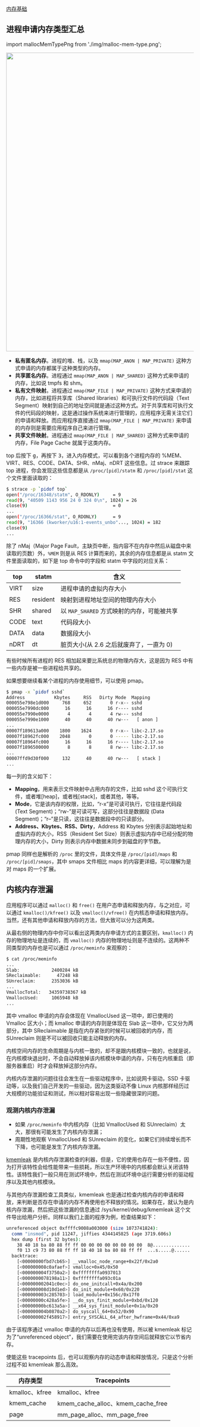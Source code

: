 [内存基础](../performance/memory/内存基础)

## 进程申请内存类型汇总

import mallocMemTypePng from './img/malloc-mem-type.png';

<img src={mallocMemTypePng} width="800"/>

- **私有匿名内存**。进程的堆、栈，以及 `mmap(MAP_ANON | MAP_PRIVATE)` 这种方式申请的内存都属于这种类型的内存。
- **共享匿名内存**。进程通过 `mmap(MAP_ANON | MAP_SHARED)` 这种方式来申请的内存，比如说 tmpfs 和 shm。
- **私有文件映射**。进程通过 `mmap(MAP_FILE | MAP_PRIVATE)` 这种方式来申请的内存，比如进程将共享库（Shared libraries）和可执行文件的代码段（Text Segment）映射到自己的地址空间就是通过这种方式。对于共享库和可执行文件的代码段的映射，这是通过操作系统来进行管理的，应用程序无需关注它们的申请和释放。而应用程序直接通过 `mmap(MAP_FILE | MAP_PRIVATE)` 来申请的内存则是需要应用程序自己来进行管理。
- **共享文件映射**。进程通过 `mmap(MAP_FILE | MAP_SHARED)` 这种方式来申请的内存，File Page Cache 就属于这类内存。

top 后按下 <kbd>g</kbd>，再按下 <kbd>3</kbd>，进入内存模式，可以看到各个进程内存的 %MEM、VIRT、RES、CODE、DATA、SHR、nMaj、nDRT 这些信息。过 strace 来跟踪 top 进程，你会发现这些信息都是从 `/proc/[pid]/statm` 和 `/proc/[pid]/stat` 这个文件里面读取的：

```bash
$ strace -p `pidof top`
open("/proc/16348/statm", O_RDONLY)     = 9
read(9, "40509 1143 956 24 0 324 0\n", 1024) = 26
close(9)                                = 0
...
open("/proc/16366/stat", O_RDONLY)      = 9
read(9, "16366 (kworker/u16:1-events_unbo"..., 1024) = 182
close(9)
...
```

除了 nMaj（Major Page Fault，主缺页中断，指内容不在内存中然后从磁盘中来读取的页数）外，`%MEM` 则是从 RES 计算而来的，其余的内存信息都是从 statm 文件里面读取的，如下是 top 命令中的字段和 statm 中字段的对应关系：

| top | statm | 含义 |
| --- | --- | --- |
| VIRT | size | 进程申请的虚拟内存大小 |
| RES | resident | 映射到进程地址空间的物理内存大小 |
| SHR | shared | 以 `MAP_SHARED` 方式映射的内存，可能被共享 |
| CODE | text | 代码段大小 |
| DATA | data | 数据段大小 |
| nDRT | dt | 脏页大小(从 2.6 之后就废弃了，一直为 0) |

有些时候所有进程的 RES 相加起来要比系统总的物理内存大，这是因为 RES 中有一些内存是被一些进程给共享的。

如果想要继续看某个进程的内存使用细节，可以使用 pmap。

```bash
$ pmap -x `pidof sshd`
Address           Kbytes     RSS   Dirty Mode  Mapping 
000055e798e1d000     768     652       0 r-x-- sshd
000055e7990dc000      16      16      16 r---- sshd
000055e7990e0000       4       4       4 rw--- sshd
000055e7990e1000      40      40      40 rw---   [ anon ]
...
00007f189613a000    1800    1624       0 r-x-- libc-2.17.so
00007f18962fc000    2048       0       0 ----- libc-2.17.so
00007f18964fc000      16      16      16 r---- libc-2.17.so
00007f1896500000       8       8       8 rw--- libc-2.17.so
...
00007ffd9d30f000     132      40      40 rw---   [ stack ]
...
```

每一列的含义如下：
- **Mapping**，用来表示文件映射中占用内存的文件，比如 sshd 这个可执行文件，或者堆[heap]，或者栈[stack]，或者其他，等等。
- **Mode**，它是该内存的权限，比如，“r-x”是可读可执行，它往往是代码段 (Text Segment)；“rw-”是可读可写，这部分往往是数据段 (Data Segment)；“r–”是只读，这往往是数据段中的只读部分。
- **Address、Kbytes、RSS、Dirty**，Address 和 Kbytes 分别表示起始地址和虚拟内存的大小，RSS（Resident Set Size）则表示虚拟内存中已经分配的物理内存的大小，Dirty 则表示内存中数据未同步到磁盘的字节数。

pmap 同样也是解析的 `/proc` 里的文件，具体文件是 `/proc/[pid]/maps` 和 `/proc/[pid]/smaps`，其中 smaps 文件相比 maps 的内容更详细，可以理解为是对 maps 的一个扩展。

## 内核内存泄漏

应用程序可以通过 `malloc()` 和 `free()` 在用户态申请和释放内存，与之对应，可以通过 `kmalloc()/kfree()` 以及 `vmalloc()/vfree()` 在内核态申请和释放内存。当然，还有其他申请和释放内存的方法，但大致可以分为这两类。

从最右侧的物理内存中你可以看出这两类内存申请方式的主要区别，`kmalloc()` 内存的物理地址是连续的，而 `vmalloc()` 内存的物理地址则是不连续的。这两种不同类型的内存也是可以通过 `/proc/meminfo` 来观察的：

```bash
$ cat /proc/meminfo
...
Slab:            2400284 kB
SReclaimable:      47248 kB
SUnreclaim:      2353036 kB
...
VmallocTotal:   34359738367 kB
VmallocUsed:     1065948 kB
...
```

其中 vmalloc 申请的内存会体现在 VmallocUsed 这一项中，即已使用的 Vmalloc 区大小；而 kmalloc 申请的内存则是体现在 Slab 这一项中，它又分为两部分，其中 SReclaimable 是指在内存紧张的时候可以被回收的内存，而 SUnreclaim 则是不可以被回收只能主动释放的内存。


内核空间内存的生命周期是与内核一致的，却不是跟内核模块一致的，也就是说，在内核模块退出时，不会自动释放掉该内核模块申请的内存，只有在内核重启（即服务器重启）时才会释放掉这部分内存。

内核内存泄漏的问题往往会发生在一些驱动程序中，比如说网卡驱动，SSD 卡驱动等，以及我们自己开发的一些驱动，因为这类驱动不像 Linux 内核那样经历过大规模的功能验证和测试，所以相对容易出现一些隐藏很深的问题。

### 观测内核内存泄漏

- 如果 `/proc/meminfo` 中内核内存（比如 VmallocUsed 和 SUnreclaim）太大，那很有可能发生了内核内存泄漏；
- 周期性地观察 VmallocUsed 和 SUnreclaim 的变化，如果它们持续增长而不下降，也可能是发生了内核内存泄漏。

[kmemleak](https://www.kernel.org/doc/html/latest/dev-tools/kmemleak.html) 是内核内存泄漏检查的利器，但是，它的使用也存在一些不便性，因为打开该特性会给性能带来一些损耗，所以生产环境中的内核都会默认关闭该特性。该特性我们一般只用在测试环境中，然后在测试环境中运行需要分析的驱动程序以及其他内核模块。

与其他内存泄漏检查工具类似，kmemleak 也是通过检查内核内存的申请和释放，来判断是否存在申请的内存不再使用也不释放的情况。如果存在，就认为是内核内存泄漏，然后把这些泄漏的信息通过 /sys/kernel/debug/kmemleak 这个文件导出给用户分析。同样以我们上面的程序为例，检查结果如下：

```bash
unreferenced object 0xffffc9008a003000 (size 1073741824):
  comm "insmod", pid 11247, jiffies 4344145825 (age 3719.606s)
  hex dump (first 32 bytes):
    38 40 18 ba 80 88 ff ff 00 00 00 00 00 00 00 00  8@..............
    f0 13 c9 73 80 88 ff ff 18 40 18 ba 80 88 ff ff  ...s.....@......
  backtrace:
    [<00000000fbd7cb65>] __vmalloc_node_range+0x22f/0x2a0
    [<000000008c0afaef>] vmalloc+0x45/0x50
    [<000000004f3750a2>] 0xffffffffa0937013
    [<0000000078198a11>] 0xffffffffa093c01a
    [<000000002041c0ec>] do_one_initcall+0x4a/0x200
    [<000000008d10d1ed>] do_init_module+0x60/0x220
    [<000000003c285703>] load_module+0x156c/0x17f0
    [<00000000c428a5fe>] __do_sys_finit_module+0xbd/0x120
    [<00000000bc613a5a>] __x64_sys_finit_module+0x1a/0x20
    [<000000004b0870a2>] do_syscall_64+0x52/0x90
    [<000000002f458917>] entry_SYSCALL_64_after_hwframe+0x44/0xa9
```

由于该程序通过 vmalloc 申请的内存以后再也没有使用，所以被 kmemleak 标记为了“unreferenced object”，我们需要在使用完该内存空间后就释放它以节省内存。

使能这些 tracepoints 后，也可以观察内存的动态申请和释放情况，只是这个分析过程不如 kmemleak 那么高效。

| 内存类型 | Tracepoints |
| --- | --- |
| kmalloc、kfree | kmalloc、kfree |
| kmem_cache | kmem_cache_alloc、kmem_cache_free |
| page | mm_page_alloc、mm_page_free |